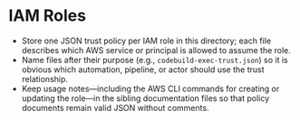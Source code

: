 # IAM Roles

- Store one JSON trust policy per IAM role in this directory; each file describes which AWS service or principal is allowed to assume the role.
- Name files after their purpose (e.g., `codebuild-exec-trust.json`) so it is obvious which automation, pipeline, or actor should use the trust relationship.
- Keep usage notes—including the AWS CLI commands for creating or updating the role—in the sibling documentation files so that policy documents remain valid JSON without comments.
